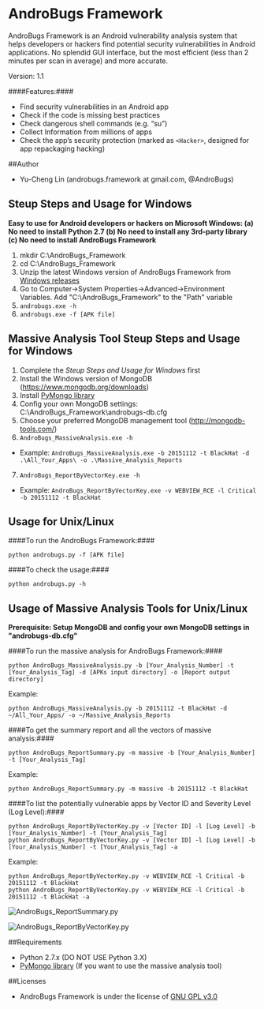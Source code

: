 # AndroBugs Framework

AndroBugs Framework is an Android vulnerability analysis system that helps developers or hackers find potential security vulnerabilities in Android applications. 
No splendid GUI interface, but the most efficient (less than 2 minutes per scan in average) and more accurate.

Version: 1.1

####Features:####

- Find security vulnerabilities in an Android app
- Check if the code is missing best practices
- Check dangerous shell commands (e.g. “su”)
- Collect Information from millions of apps
- Check the app’s security protection (marked as ```<Hacker>```, designed for app repackaging hacking)


##Author

- Yu-Cheng Lin  (androbugs.framework at gmail.com, @AndroBugs)

## Steup Steps and Usage for Windows

**Easy to use for Android developers or hackers on Microsoft Windows: (a) No need to install Python 2.7 (b) No need to install any 3rd-party library (c) No need to install AndroBugs Framework**

1. mkdir C:\AndroBugs_Framework
2. cd C:\AndroBugs_Framework
3. Unzip the latest Windows version of AndroBugs Framework from [Windows releases](https://github.com/AndroBugs/AndroBugs_Framework/releases)
4. Go to Computer->System Properties->Advanced->Environment Variables. Add "C:\AndroBugs_Framework" to the "Path" variable
5. ```androbugs.exe -h```
6. ```androbugs.exe -f [APK file]```

## Massive Analysis Tool Steup Steps and Usage for Windows
1. Complete the *Steup Steps and Usage for Windows* first
2. Install the Windows version of MongoDB (https://www.mongodb.org/downloads)
3. Install [PyMongo library](http://api.mongodb.org/python/current/installation.html)
4. Config your own MongoDB settings: C:\AndroBugs_Framework\androbugs-db.cfg
5. Choose your preferred MongoDB management tool (http://mongodb-tools.com/)
6. ```AndroBugs_MassiveAnalysis.exe -h```
  - Example: ```AndroBugs_MassiveAnalysis.exe -b 20151112 -t BlackHat -d .\All_Your_Apps\ -o .\Massive_Analysis_Reports```
7. ```AndroBugs_ReportByVectorKey.exe -h```
  - Example: ```AndroBugs_ReportByVectorKey.exe -v WEBVIEW_RCE -l Critical -b 20151112 -t BlackHat```

## Usage for Unix/Linux

####To run the AndroBugs Framework:####

```
python androbugs.py -f [APK file]
```

####To check the usage:####

```
python androbugs.py -h
```

## Usage of Massive Analysis Tools for Unix/Linux

**Prerequisite: Setup MongoDB and config your own MongoDB settings in "androbugs-db.cfg"**

####To run the massive analysis for AndroBugs Framework:####

```
python AndroBugs_MassiveAnalysis.py -b [Your_Analysis_Number] -t [Your_Analysis_Tag] -d [APKs input directory] -o [Report output directory]
```
 
Example:
```
python AndroBugs_MassiveAnalysis.py -b 20151112 -t BlackHat -d ~/All_Your_Apps/ -o ~/Massive_Analysis_Reports
```


####To get the summary report and all the vectors of massive analysis:####

```
python AndroBugs_ReportSummary.py -m massive -b [Your_Analysis_Number] -t [Your_Analysis_Tag]
```

Example:
```
python AndroBugs_ReportSummary.py -m massive -b 20151112 -t BlackHat
```


####To list the potentially vulnerable apps by Vector ID and Severity Level (Log Level):####

```
python AndroBugs_ReportByVectorKey.py -v [Vector ID] -l [Log Level] -b [Your_Analysis_Number] -t [Your_Analysis_Tag]
python AndroBugs_ReportByVectorKey.py -v [Vector ID] -l [Log Level] -b [Your_Analysis_Number] -t [Your_Analysis_Tag] -a
```

Example:
```
python AndroBugs_ReportByVectorKey.py -v WEBVIEW_RCE -l Critical -b 20151112 -t BlackHat
python AndroBugs_ReportByVectorKey.py -v WEBVIEW_RCE -l Critical -b 20151112 -t BlackHat -a
```

![AndroBugs_ReportSummary.py](http://www.androbugs.com/images/v1.0.0/MassiveAnalysisTool2.png)

![AndroBugs_ReportByVectorKey.py](http://www.androbugs.com/images/v1.0.0/MassiveAnalysisTool1.png)

##Requirements

- Python 2.7.x (DO NOT USE Python 3.X)
- [PyMongo library](http://api.mongodb.org/python/current/installation.html) (If you want to use the massive analysis tool)

##Licenses

* AndroBugs Framework is under the license of [GNU GPL v3.0](http://www.gnu.org/licenses/gpl-3.0.txt)

